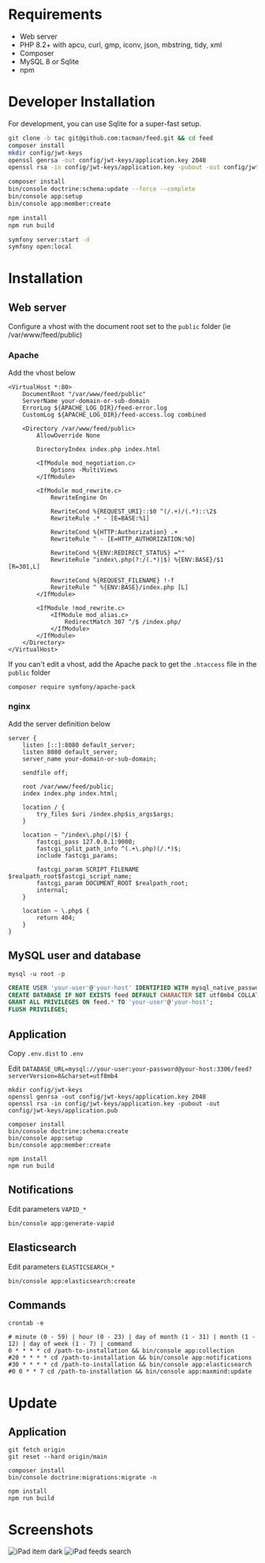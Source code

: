 # Requirements

- Web server
- PHP 8.2+ with apcu, curl, gmp, iconv, json, mbstring, tidy, xml
- Composer
- MySQL 8 or Sqlite
- npm


# Developer Installation

For development, you can use Sqlite for a super-fast setup.

```bash
git clone -b tac git@github.com:tacman/feed.git && cd feed
composer install
mkdir config/jwt-keys
openssl genrsa -out config/jwt-keys/application.key 2048
openssl rsa -in config/jwt-keys/application.key -pubout -out config/jwt-keys/application.pub

composer install
bin/console doctrine:schema:update --force --complete
bin/console app:setup
bin/console app:member:create

npm install
npm run build

symfony server:start -d
symfony open:local 
```
# Installation

## Web server

Configure a vhost with the document root set to the ```public``` folder (ie /var/www/feed/public)

### Apache

Add the vhost below

```
<VirtualHost *:80>
    DocumentRoot "/var/www/feed/public"
    ServerName your-domain-or-sub-domain
    ErrorLog ${APACHE_LOG_DIR}/feed-error.log
    CustomLog ${APACHE_LOG_DIR}/feed-access.log combined

    <Directory /var/www/feed/public>
        AllowOverride None

        DirectoryIndex index.php index.html

        <IfModule mod_negotiation.c>
            Options -MultiViews
        </IfModule>

        <IfModule mod_rewrite.c>
            RewriteEngine On

            RewriteCond %{REQUEST_URI}::$0 ^(/.+)/(.*)::\2$
            RewriteRule .* - [E=BASE:%1]

            RewriteCond %{HTTP:Authorization} .+
            RewriteRule ^ - [E=HTTP_AUTHORIZATION:%0]

            RewriteCond %{ENV:REDIRECT_STATUS} =""
            RewriteRule ^index\.php(?:/(.*)|$) %{ENV:BASE}/$1 [R=301,L]

            RewriteCond %{REQUEST_FILENAME} !-f
            RewriteRule ^ %{ENV:BASE}/index.php [L]
        </IfModule>

        <IfModule !mod_rewrite.c>
            <IfModule mod_alias.c>
                RedirectMatch 307 ^/$ /index.php/
            </IfModule>
        </IfModule>
    </Directory>
</VirtualHost>
```

If you can't edit a vhost, add the Apache pack to get the ```.htaccess``` file in the ```public``` folder

```
composer require symfony/apache-pack
```

### nginx

Add the server definition below

```
server {
    listen [::]:8080 default_server;
    listen 8080 default_server;
    server_name your-domain-or-sub-domain;

    sendfile off;

    root /var/www/feed/public;
    index index.php index.html;

    location / {
        try_files $uri /index.php$is_args$args;
    }

    location ~ ^/index\.php(/|$) {
        fastcgi_pass 127.0.0.1:9000;
        fastcgi_split_path_info ^(.+\.php)(/.*)$;
        include fastcgi_params;

        fastcgi_param SCRIPT_FILENAME $realpath_root$fastcgi_script_name;
        fastcgi_param DOCUMENT_ROOT $realpath_root;
        internal;
    }

    location ~ \.php$ {
        return 404;
    }
}
```

## MySQL user and database

```
mysql -u root -p
```

```sql
CREATE USER 'your-user'@'your-host' IDENTIFIED WITH mysql_native_password BY 'your-password';
CREATE DATABASE IF NOT EXISTS feed DEFAULT CHARACTER SET utf8mb4 COLLATE utf8mb4_unicode_ci;
GRANT ALL PRIVILEGES ON feed.* TO 'your-user'@'your-host';
FLUSH PRIVILEGES;
```

## Application

Copy ```.env.dist``` to ```.env```

Edit ```DATABASE_URL=mysql://your-user:your-password@your-host:3306/feed?serverVersion=8&charset=utf8mb4```

```
mkdir config/jwt-keys
openssl genrsa -out config/jwt-keys/application.key 2048
openssl rsa -in config/jwt-keys/application.key -pubout -out config/jwt-keys/application.pub

composer install
bin/console doctrine:schema:create
bin/console app:setup
bin/console app:member:create

npm install
npm run build
```

## Notifications

Edit parameters ```VAPID_*```

```
bin/console app:generate-vapid
```

## Elasticsearch

Edit parameters ```ELASTICSEARCH_*```

```
bin/console app:elasticsearch:create
```

## Commands

```
crontab -e
```

```
# minute (0 - 59) | hour (0 - 23) | day of month (1 - 31) | month (1 - 12) | day of week (1 - 7) | command
0 * * * * cd /path-to-installation && bin/console app:collection
#20 * * * * cd /path-to-installation && bin/console app:notifications
#30 * * * * cd /path-to-installation && bin/console app:elasticsearch
#0 0 * * 7 cd /path-to-installation && bin/console app:maxmind:update
```

# Update

## Application

```
git fetch origin
git reset --hard origin/main

composer install
bin/console doctrine:migrations:migrate -n

npm install
npm run build
```

# Screenshots

![iPad item dark](public/app/images/screenshots/ipad-item-dark.png)
![iPad feeds search](public/app/images/screenshots/ipad-feeds-search.png)
